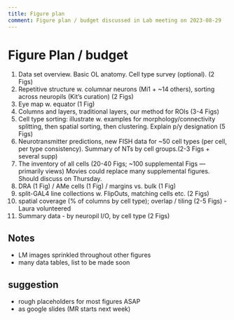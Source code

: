 ```yaml
---
title: Figure plan
comment: Figure plan / budget discussed in Lab meeting on 2023-08-29
---
```



# Figure Plan / budget

1. Data set overview. Basic OL anatomy. Cell type survey (optional). (2 Figs)
2. Repetitive structure w. columnar neurons (Mi1 + ~14 others), sorting across neuropils (Kit’s curation) (2 Figs)
3. Eye map w. equator (1 Fig)
4. Columns and layers, traditional layers, our method for ROIs (3-4 Figs)
5. Cell type sorting: illustrate w. examples for morphology/connectivity splitting, then spatial sorting, then
clustering. Explain p/y designation (5 Figs)
6. Neurotransmitter predictions, new FISH data for ~50 cell types (per cell, per type consistency). Summary of
NTs by cell groups.(2-3 Figs + several supp)
7. The inventory of all cells (20-40 Figs; ~100 supplemental Figs — primarily views) Movies could replace
many supplemental figures. Should discuss on Thursday.
8. DRA (1 Fig) / AMe cells (1 Fig) / margins vs. bulk (1 Fig)
9. split-GAL4 line collections w. FlipOuts, matching cells etc. (2 Figs)
10. spatial coverage (% of columns by cell type); overlap / tiling (2-5 Figs) - Laura volunteered
11. Summary data - by neuropil I/O, by cell type (2 Figs)

## Notes

- LM images sprinkled throughout other figures
- many data tables, list to be made soon

## suggestion

- rough placeholders for most figures ASAP
- as google slides (MR starts next week)